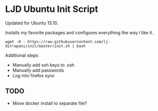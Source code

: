 LJD Ubuntu Init Script
===============================================================================

Updated for Ubuntu 15.10.

Installs my favorite packages and configures everything the way I like it.

    wget -O - https://raw.githubusercontent.com/lj-ditrapani/init/master/init.sh | bash


Additional steps

- Manually add ssh keys to .ssh
- Manually add passwords
- Log into firefox sync


TODO
----

- Move docker install to separate file?
